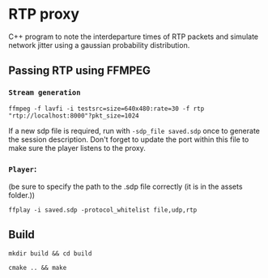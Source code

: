 # RTP proxy

C++ program to note the interdeparture times of RTP packets and simulate network jitter using a gaussian probability distribution.

## Passing RTP using FFMPEG

### `Stream generation`

```
ffmpeg -f lavfi -i testsrc=size=640x480:rate=30 -f rtp "rtp://localhost:8000"?pkt_size=1024
```

If a new sdp file is required, run with `-sdp_file saved.sdp` once to generate the session description. Don't forget to update the port within this file to make sure the player listens to the proxy.

### `Player`:

(be sure to specify the path to the .sdp file correctly (it is in the assets folder.))

```
ffplay -i saved.sdp -protocol_whitelist file,udp,rtp
```

## Build

```
mkdir build && cd build
```

```
cmake .. && make
```
